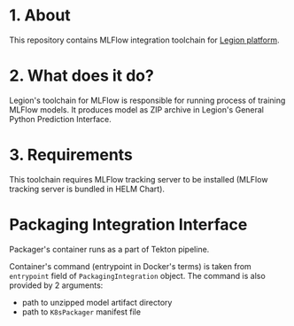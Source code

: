 # 1. About

This repository contains MLFlow integration toolchain for [Legion platform](https://github.com/legion-platform/legion).

# 2. What does it do?

Legion's toolchain for MLFlow is responsible for running process of training MLFlow models. It produces model as ZIP archive in Legion's General Python Prediction Interface.

# 3. Requirements

This toolchain requires MLFlow tracking server to be installed (MLFlow tracking server is bundled in HELM Chart).


# Packaging Integration Interface

Packager's container runs as a part of Tekton pipeline. 

Container's command (entrypoint in Docker's terms) is taken from `entrypoint` field of `PackagingIntegration` object.
The command is also provided by 2 arguments:
- path to unzipped model artifact directory
- path to `K8sPackager` manifest file
